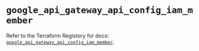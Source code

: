 # `google_api_gateway_api_config_iam_member`

Refer to the Terraform Registory for docs: [`google_api_gateway_api_config_iam_member`](https://www.terraform.io/docs/providers/google-beta/r/google_api_gateway_api_config_iam_member).
